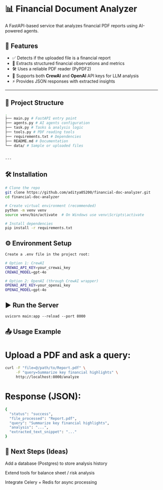 # 📊 Financial Document Analyzer  

A FastAPI-based service that analyzes financial PDF reports using AI-powered agents.  

## 🚀 Features  
- ✅ Detects if the uploaded file is a financial report  
- 📑 Extracts structured financial observations and metrics  
- 🛠️ Uses a reliable PDF reader (PyPDF2)  
- 🔑 Supports both **CrewAI** and **OpenAI** API keys for LLM analysis  
- ⚡ Provides JSON responses with extracted insights  

---

## 📂 Project Structure  
```bash
.
├── main.py # FastAPI entry point
├── agents.py # AI agents configuration
├── task.py # Tasks & analysis logic
├── tools.py # PDF reading tools
├── requirements.txt # Dependencies
├── README.md # Documentation
└── data/ # Sample or uploaded files


---
```
## 🛠️ Installation  

```bash
# Clone the repo
git clone https://github.com/aditya05200/financial-doc-analyzer.git
cd financial-doc-analyzer

# Create virtual environment (recommended)
python -m venv venv
source venv/bin/activate  # On Windows use venv\Scripts\activate

# Install dependencies
pip install -r requirements.txt

```
## ⚙️ Environment Setup
```bash
Create a .env file in the project root:

# Option 1: CrewAI
CREWAI_API_KEY=your_crewai_key
CREWAI_MODEL=gpt-4o

# Option 2: OpenAI (through CrewAI wrapper)
OPENAI_API_KEY=your_openai_key
OPENAI_MODEL=gpt-4o
```

## ▶️ Run the Server
```bah
uvicorn main:app --reload --port 8000
```

## 📤 Usage Example

# Upload a PDF and ask a query:
```bash
curl -F "file=@/path/to/Report.pdf" \
     -F "query=Summarize key financial highlights" \
     http://localhost:8000/analyze
```

# Response (JSON):
```bash
{
  "status": "success",
  "file_processed": "Report.pdf",
  "query": "Summarize key financial highlights",
  "analysis": "...",
  "extracted_text_snippet": "..."
}

```

## 📌 Next Steps (Ideas)

Add a database (Postgres) to store analysis history

Extend tools for balance sheet / risk analysis

Integrate Celery + Redis for async processing

